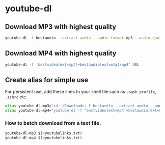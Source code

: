 # youtube-dl

## Download MP3 with highest quality
```sh
youtube-dl -f bestaudio --extract-audio --audio-format mp3 --audio-quality 0 URL
```


## Download MP4 with highest quality
```sh
youtube-dl -f 'bestvideo[ext=mp4]+bestaudio[ext=m4a]/mp4’ URL
```

## Create alias for simple use
For persistent use, add these lines to your shell file such as `.bash_profile`, `.zshrc` etc.
```sh
alias youtube-dl-mp3="cd ~/Downloads;-f bestaudio --extract-audio --audio-format mp3 --audio-quality 0"
alias youtube-dl-mp4="youtube-dl -f 'bestvideo[ext=mp4]+bestaudio[ext=m4a]/mp4'"
```


### How to batch download from a text file.
```sh
youtube-dl-mp3 $(<youtubelinks.txt)
youtube-dl-mp4 $(<youtubelinks.txt)
```
